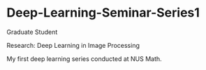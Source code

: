 # Deep-Learning-Seminar-Series1
Graduate Student

Research: Deep Learning in Image Processing

My first deep learning series conducted at NUS Math.

